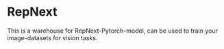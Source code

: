 # RepNext
This is a warehouse for RepNext-Pytorch-model, can be used to train your image-datasets for vision tasks.
